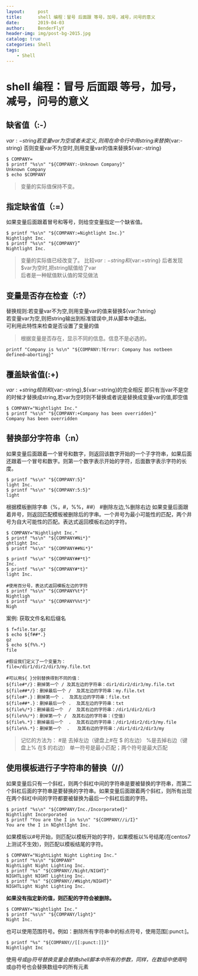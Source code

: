```yaml
---
layout:     post   
title:      shell 编程：冒号 后面跟 等号，加号，减号，问号的意义
date:       2019-04-03 				
author:     BenderFlyY 						
header-img: img/post-bg-2015.jpg 	
catalog: true 		
categories: Shell			
tags:								
    - Shell
---
```


# shell 编程：冒号 后面跟 等号，加号，减号，问号的意义

## 缺省值（:-）
${var:-string}
若变量var为空或者未定义,则用在命令行中用string来替换${var:-string}
否则变量var不为空时,则用变量var的值来替换${var:-string}
```
$ COMPANY=
$ printf "%s\n" "${COMPANY:-Unknown Company}"
Unknown Company
$ echo $COMPANY

```
> 变量的实际值保持不变。


## 指定缺省值（:=）

如果变量后面跟着冒号和等号，则给空变量指定一个缺省值。
```
$ printf "%s\n" "${COMPANY:=Nightlight Inc.}"
Nightlight Inc.
$ printf "%s\n" "${COMPANY}”
Nightlight Inc.
```
> 变量的实际值已经改变了。
比较${var:-string}和${var:=string} 后者发现$var为空时,把string赋值给了var    
后者是一种赋值默认值的常见做法   


## 变量是否存在检查（:?）
替换规则:若变量var不为空,则用变量var的值来替换${var:?string}   
若变量var为空,则把string输出到标准错误中,并从脚本中退出。   
可利用此特性来检查是否设置了变量的值    
> 根据变量是否存在，显示不同的信息。信息不是必选的。   
```
printf "Company is %s\n" "${COMPANY:?Error: Company has notbeen defined—aborting}"
```

## 覆盖缺省值(:+)
${var:+string}
规则和${var:-string},${var:=string}的完全相反
即只有当var不是空的时候才替换成string,若var为空时则不替换或者说是替换成变量var的值,即空值
```
$ COMPANY="Nightlight Inc."
$ printf "%s\n" "${COMPANY:+Company has been overridden}"
Company has been overridden
```


## 替换部分字符串（:n）

如果变量后面跟着一个冒号和数字，则返回该数字开始的一个子字符串，如果后面还跟着一个冒号和数字。则第一个数字表示开始的字符，后面数字表示字符的长度。
```
$ printf "%s\n" "${COMPANY:5}"
light Inc.
$ printf "%s\n" "${COMPANY:5:5}"
light
```


根据模板删除字串（%，#，%%，##）
#删除左边,%删除右边
如果变量后面跟着井号，则返回匹配模板被删除后的字串。一个井号为最小可能性的匹配，两个井号为自大可能性的匹配。表达式返回模板右边的字符。
```
$ COMPANY="Nightlight Inc."
$ printf "%s\n" "${COMPANY#Ni*}"
ghtlight Inc.
$ printf "%s\n" "${COMPANY##Ni*}"

$ printf "%s\n" "${COMPANY##*t}"
Inc.
$ printf "%s\n" "${COMPANY#*t}"
light Inc.

#使用百分号，表达式返回模板左边的字符
$ printf "%s\n" "${COMPANY%t*}"
Nightligh
$ printf "%s\n" "${COMPANY%%t*}"
Nigh
```

案例:
获取文件名和后缀名
```
$ f=file.tar.gz
$ echo ${f##*.}
gz
$ echo ${f%%.*}
file

#假设我们定义了一个变量为：
file=/dir1/dir2/dir3/my.file.txt

#可以用${ }分别替换得到不同的值：
${file#*/}：删掉第一个 / 及其左边的字符串：dir1/dir2/dir3/my.file.txt
${file##*/}：删掉最后一个 /  及其左边的字符串：my.file.txt
${file#*.}：删掉第一个 .  及其左边的字符串：file.txt
${file##*.}：删掉最后一个 .  及其左边的字符串：txt
${file%/*}：删掉最后一个  /  及其右边的字符串：/dir1/dir2/dir3
${file%%/*}：删掉第一个 /  及其右边的字符串：(空值)
${file%.*}：删掉最后一个  .  及其右边的字符串：/dir1/dir2/dir3/my.file
${file%%.*}：删掉第一个  .   及其右边的字符串：/dir1/dir2/dir3/my

```
>记忆的方法为：
>#是 去掉左边（键盘上#在 $ 的左边）
>%是去掉右边（键盘上% 在$ 的右边）
>单一符号是最小匹配；两个符号是最大匹配

## 使用模板进行子字符串的替换（//）

如果变量后只有一个斜杠，则两个斜杠中间的字符串是要被替换的字符串，而第二个斜杠后面的字符串是要替换的字符串。如果变量后面跟着两个斜杠，则所有出现在两个斜杠中间的字符都要被替换为最后一个斜杠后面的字符。
```
$ printf "%s\n" "${COMPANY/Inc./Incorporated}"
Nightlight Incorporated
$ printf "You are the I in %s\n" "${COMPANY//i/I}"
You are the I in NIghtlIght Inc.
```
如果模板以#号开始，则匹配以模板开始的字符，如果模板以%号结尾(在centos7上测试不生效)，则匹配以模板结尾的字符。
```
$ COMPANY="NightLight Night Lighting Inc."
$ printf "%s\n" "$COMPANY"
NightLight Night Lighting Inc.
$ printf "%s" "${COMPANY//Night/NIGHT}"
NIGHTLight NIGHT Lighting Inc.
$ printf "%s" "${COMPANY//#Night/NIGHT}"
NIGHTLight Night Lighting Inc.
```
**如果没有指定新的值，则匹配的字符会被删除。**   
```
$ COMPANY="Nightlight Inc."
$ printf "%s\n" "${COMPANY/light}"
Night Inc.
```
也可以使用范围符号。例如：删除所有字符串中的标点符号，使用范围[:punct:]。
```
$ printf "%s" "${COMPANY//[[:punct:]]}"
Nightlight Inc
```
使用*号或@符号替换变量会替换shell脚本中所有的参数，同样，在数组中使用*号或@符号也会替换数组中的所有元素
